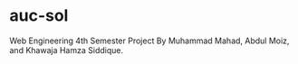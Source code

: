 # auc-sol
Web Engineering 4th Semester Project By Muhammad Mahad, Abdul Moiz, and Khawaja Hamza Siddique.
